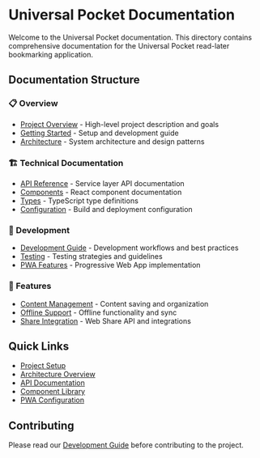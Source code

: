 # Universal Pocket Documentation

Welcome to the Universal Pocket documentation. This directory contains comprehensive documentation for the Universal Pocket read-later bookmarking application.

## Documentation Structure

### 📋 Overview
- [Project Overview](./overview.md) - High-level project description and goals
- [Getting Started](./getting-started.md) - Setup and development guide
- [Architecture](./architecture.md) - System architecture and design patterns

### 🏗️ Technical Documentation
- [API Reference](./api/) - Service layer API documentation
- [Components](./components/) - React component documentation
- [Types](./types.md) - TypeScript type definitions
- [Configuration](./configuration.md) - Build and deployment configuration

### 🔧 Development
- [Development Guide](./development.md) - Development workflows and best practices
- [Testing](./testing.md) - Testing strategies and guidelines
- [PWA Features](./pwa.md) - Progressive Web App implementation

### 📱 Features
- [Content Management](./features/content-management.md) - Content saving and organization
- [Offline Support](./features/offline.md) - Offline functionality and sync
- [Share Integration](./features/sharing.md) - Web Share API and integrations

## Quick Links

- [Project Setup](./getting-started.md#installation)
- [Architecture Overview](./architecture.md#service-layer-architecture)
- [API Documentation](./api/README.md)
- [Component Library](./components/README.md)
- [PWA Configuration](./pwa.md#configuration)

## Contributing

Please read our [Development Guide](./development.md) before contributing to the project.